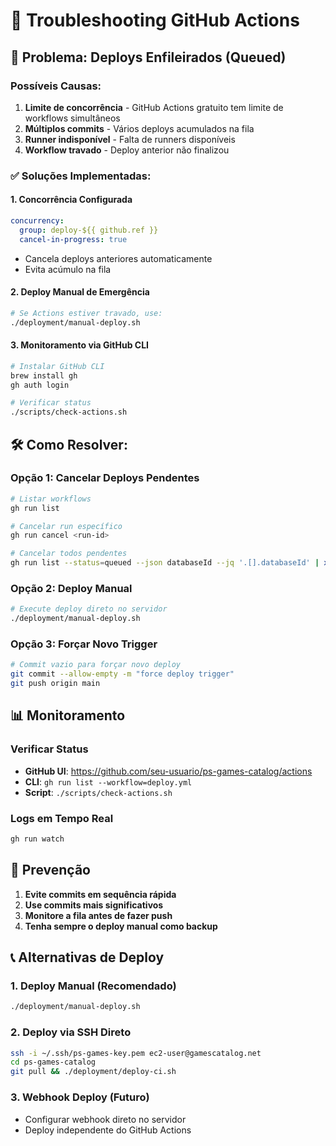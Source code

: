 # 🔧 Troubleshooting GitHub Actions

## 🚨 Problema: Deploys Enfileirados (Queued)

### Possíveis Causas:
1. **Limite de concorrência** - GitHub Actions gratuito tem limite de workflows simultâneos
2. **Múltiplos commits** - Vários deploys acumulados na fila
3. **Runner indisponível** - Falta de runners disponíveis
4. **Workflow travado** - Deploy anterior não finalizou

### ✅ Soluções Implementadas:

#### 1. Concorrência Configurada
```yaml
concurrency:
  group: deploy-${{ github.ref }}
  cancel-in-progress: true
```
- Cancela deploys anteriores automaticamente
- Evita acúmulo na fila

#### 2. Deploy Manual de Emergência
```bash
# Se Actions estiver travado, use:
./deployment/manual-deploy.sh
```

#### 3. Monitoramento via GitHub CLI
```bash
# Instalar GitHub CLI
brew install gh
gh auth login

# Verificar status
./scripts/check-actions.sh
```

## 🛠️ Como Resolver:

### Opção 1: Cancelar Deploys Pendentes
```bash
# Listar workflows
gh run list

# Cancelar run específico
gh run cancel <run-id>

# Cancelar todos pendentes
gh run list --status=queued --json databaseId --jq '.[].databaseId' | xargs -I {} gh run cancel {}
```

### Opção 2: Deploy Manual
```bash
# Execute deploy direto no servidor
./deployment/manual-deploy.sh
```

### Opção 3: Forçar Novo Trigger
```bash
# Commit vazio para forçar novo deploy
git commit --allow-empty -m "force deploy trigger"
git push origin main
```

## 📊 Monitoramento

### Verificar Status
- **GitHub UI**: https://github.com/seu-usuario/ps-games-catalog/actions
- **CLI**: `gh run list --workflow=deploy.yml`
- **Script**: `./scripts/check-actions.sh`

### Logs em Tempo Real
```bash
gh run watch
```

## 🚀 Prevenção

1. **Evite commits em sequência rápida**
2. **Use commits mais significativos**
3. **Monitore a fila antes de fazer push**
4. **Tenha sempre o deploy manual como backup**

## 📞 Alternativas de Deploy

### 1. Deploy Manual (Recomendado)
```bash
./deployment/manual-deploy.sh
```

### 2. Deploy via SSH Direto
```bash
ssh -i ~/.ssh/ps-games-key.pem ec2-user@gamescatalog.net
cd ps-games-catalog
git pull && ./deployment/deploy-ci.sh
```

### 3. Webhook Deploy (Futuro)
- Configurar webhook direto no servidor
- Deploy independente do GitHub Actions 